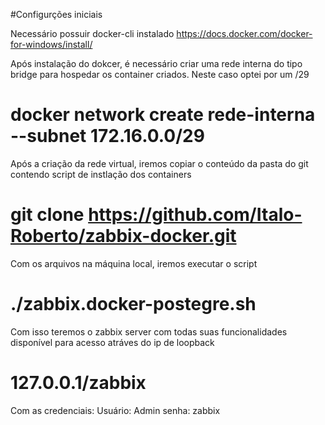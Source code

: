#Configurções iniciais

Necessário possuir docker-cli instalado
https://docs.docker.com/docker-for-windows/install/

Após instalação do dokcer, é necessário criar uma rede interna do tipo bridge para hospedar os container criados. Neste caso optei por um /29
# docker network create rede-interna --subnet 172.16.0.0/29

Após a criação da rede virtual, iremos copiar o conteúdo da pasta do git contendo script de instlação dos containers
# git clone https://github.com/Italo-Roberto/zabbix-docker.git

Com os arquivos na máquina local, iremos executar o script
# ./zabbix.docker-postegre.sh

Com isso teremos o zabbix server com todas suas funcionalidades disponível para acesso atráves do ip de loopback
# 127.0.0.1/zabbix
Com as credenciais:
Usuário: Admin
senha: zabbix

